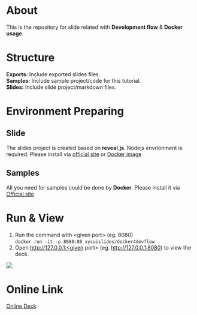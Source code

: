 # About
This is the repository for slide related with **Development flow** & **Docker usage**.

# Structure
**Exports:** Include exported slides files.    
**Samples:** Include sample project/code for this tutorial.   
**Slides:** Include slide project/markdown files.

# Environment Preparing
## Slide
The slides project is created based on **reveal.js**. Nodejs envrionment is required. Please install via [official site](https://nodejs.org/zh-cn/) or [Docker image](https://hub.docker.com/_/node)

## Samples
All you need for samples could be done by **Docker**. Please install it via [Official site](https://www.docker.com/)


# Run & View
1. Run the command with \<given port\> (eg. 8080)   
   ```docker run -it -p 8080:80 xycuislides/docker4devflow```
2. Open http://127.0.0.1:<given port\> (eg. http://127.0.0.1:8080) to view the deck. 

![](media/screen_record.gif)

# Online Link
[Online Deck](https://xycui-slidedeck.github.io/DockerForDevFlow/exports/web)